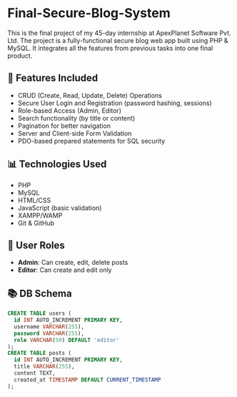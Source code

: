 # Final-Secure-Blog-System
This is the final project of my 45-day internship at ApexPlanet Software Pvt. Ltd. The project is a fully-functional secure blog web app built using PHP & MySQL. It integrates all the features from previous tasks into one final product.

## 🚀 Features Included
- CRUD (Create, Read, Update, Delete) Operations
- Secure User Login and Registration (password hashing, sessions)
- Role-based Access (Admin, Editor)
- Search functionality (by title or content)
- Pagination for better navigation
- Server and Client-side Form Validation
- PDO-based prepared statements for SQL security

## 📊 Technologies Used
- PHP
- MySQL
- HTML/CSS
- JavaScript (basic validation)
- XAMPP/WAMP
- Git & GitHub

## 🔄 User Roles
- **Admin**: Can create, edit, delete posts
- **Editor**: Can create and edit only

## 📚 DB Schema
```sql
CREATE TABLE users (
  id INT AUTO_INCREMENT PRIMARY KEY,
  username VARCHAR(255),
  password VARCHAR(255),
  role VARCHAR(50) DEFAULT 'editor'
);
CREATE TABLE posts (
  id INT AUTO_INCREMENT PRIMARY KEY,
  title VARCHAR(255),
  content TEXT,
  created_at TIMESTAMP DEFAULT CURRENT_TIMESTAMP
);
